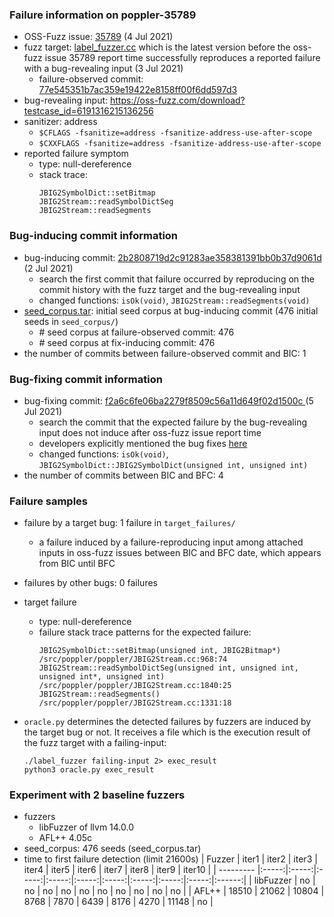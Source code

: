 ### Failure information on poppler-35789
- OSS-Fuzz issue: [35789](https://bugs.chromium.org/p/oss-fuzz/issues/detail?id=35789) (4 Jul 2021) 
- fuzz target: [label_fuzzer.cc](https://gitlab.freedesktop.org/poppler/poppler/-/blob/77e545351b7ac359e19422e8158ff00f6dd597d3/glib/tests/fuzzing/label_fuzzer.cc) which is the latest version before the oss-fuzz issue 35789 report time successfully reproduces a reported failure with a bug-revealing input (3 Jul 2021)
    - failure-observed commit: [77e545351b7ac359e19422e8158ff00f6dd597d3](https://gitlab.freedesktop.org/poppler/poppler/-/commit/77e545351b7ac359e19422e8158ff00f6dd597d3) 
- bug-revealing input: https://oss-fuzz.com/download?testcase_id=6191316215136256
- sanitizer: address
    - `$CFLAGS -fsanitize=address -fsanitize-address-use-after-scope`
    - `$CXXFLAGS -fsanitize=address -fsanitize-address-use-after-scope`
- reported failure symptom 
    - type: null-dereference 
    - stack trace:  
		```
		JBIG2SymbolDict::setBitmap  
		JBIG2Stream::readSymbolDictSeg  
		JBIG2Stream::readSegments
		```

### Bug-inducing commit information
- bug-inducing commit: [2b2808719d2c91283ae358381391bb0b37d9061d](https://gitlab.freedesktop.org/poppler/poppler/-/commit/2b2808719d2c91283ae358381391bb0b37d9061d) (2 Jul 2021)
    - search the first commit that failure occurred by reproducing on the commit history with the fuzz target and the bug-revealing input
	- changed functions: `isOk(void)`, `JBIG2Stream::readSegments(void)`
- [seed_corpus.tar](https://drive.google.com/file/d/1N-oMQ-a3UyxZ-BReLxsw5foGnpiZ5woM/view?usp=share_link): initial seed corpus at bug-inducing commit (476 initial seeds in `seed_corpus/`)
	- \# seed corpus at failure-observed commit: 476
	- \# seed corpus at fix-inducing commit: 476
- the number of commits between failure-observed commit and BIC: 1

### Bug-fixing commit information
- bug-fixing commit: [f2a6c6fe06ba2279f8509c56a11d649f02d1500c ](https://gitlab.freedesktop.org/poppler/poppler/-/commit/f2a6c6fe06ba2279f8509c56a11d649f02d1500c) (5 Jul 2021)
    - search the commit that the expected failure by the bug-revealing input does not induce after oss-fuzz issue report time
	- developers explicitly mentioned the bug fixes [here](https://gitlab.freedesktop.org/poppler/poppler/-/commit/f2a6c6fe06ba2279f8509c56a11d649f02d1500c)
	- changed functions: `isOk(void)`, `JBIG2SymbolDict::JBIG2SymbolDict(unsigned int, unsigned int)`
- the number of commits between BIC and BFC: 4

### Failure samples
- failure by a target bug: 1 failure in `target_failures/`
    - a failure induced by a failure-reproducing input among attached inputs in oss-fuzz issues between BIC and BFC date, which appears from BIC until BFC
- failures by other bugs: 0 failures 

- target failure 
    - type: null-dereference 
    - failure stack trace patterns for the expected failure:  
		```
		JBIG2SymbolDict::setBitmap(unsigned int, JBIG2Bitmap*) /src/poppler/poppler/JBIG2Stream.cc:968:74  
		JBIG2Stream::readSymbolDictSeg(unsigned int, unsigned int, unsigned int*, unsigned int) /src/poppler/poppler/JBIG2Stream.cc:1840:25  
		JBIG2Stream::readSegments() /src/poppler/poppler/JBIG2Stream.cc:1331:18
		```

- `oracle.py` determines the detected failures by fuzzers are induced by the target bug or not. It receives a file which is the execution result of the fuzz target with a failing-input:  
	```
	./label_fuzzer failing-input 2> exec_result
	python3 oracle.py exec_result
	```

### Experiment with 2 baseline fuzzers 
- fuzzers
    - libFuzzer of llvm 14.0.0
    - AFL++ 4.05c
- seed_corpus: 476 seeds (seed_corpus.tar)
- time to first failure detection (limit 21600s)
    |   Fuzzer  | iter1 | iter2 | iter3 | iter4 | iter5 | iter6 | iter7 | iter8 | iter9 | iter10 |
    | --------- |:-----:|:-----:|:-----:|:-----:|:-----:|:-----:|:-----:|:-----:|:-----:|:------:|
    | libFuzzer |   no  |   no  |   no  |   no  |   no  |   no  |   no  |   no  |   no  |    no  |
    |   AFL++   | 18510 | 21062 | 10804 |  8768 |  7870 |  6439 |  8176 |  4270 | 11148 |    no  |

